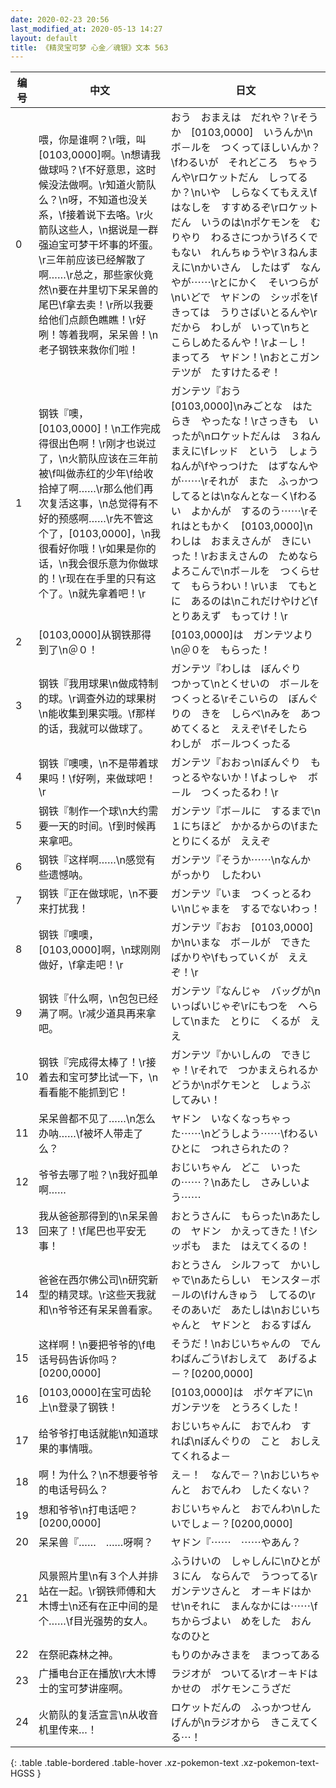 ```yaml
---
date: 2020-02-23 20:56
last_modified_at: 2020-05-13 14:27
layout: default
title: 《精灵宝可梦 心金／魂银》文本 563
---
```

| 编号 | 中文 | 日文 |
| ---- | ---- | ---- |
| 0 | 喂，你是谁啊？\r哦，叫[0103,0000]啊。\n想请我做球吗？\f不好意思，这时候没法做啊。\r知道火箭队么？\n呀，不知道也没关系，\f接着说下去咯。\r火箭队这些人，\n据说是一群强迫宝可梦干坏事的坏蛋。\r三年前应该已经解散了啊……\r总之，那些家伙竟然\n要在井里切下呆呆兽的尾巴\f拿去卖！\r所以我要给他们点颜色瞧瞧！\r好咧！等着我啊，呆呆兽！\n老子钢铁来救你们啦！ | おう　おまえは　だれや？\rそうか　[0103,0000]　いうんか\nボ－ルを　つくってほしいんか？\fわるいが　それどころ　ちゃうんや\rロケットだん　しってるか？\nいや　しらなくてもええ\fはなしを　すすめるぞ\rロケットだん　いうのは\nポケモンを　むりやり　わるさにつかう\fろくでもない　れんちゅうや\r３ねんまえに\nかいさん　したはず　なんやが⋯⋯\rとにかく　そいつらが\nいどで　ヤドンの　シッポを\fきっては　うりさばいとるんや\rだから　わしが　いって\nちと　こらしめたるんや！\rよ－し！　まってろ　ヤドン！\nおとこガンテツが　たすけたるぞ！ |
| 1 | 钢铁『噢，[0103,0000]！\n工作完成得很出色啊！\r刚才也说过了，\n火箭队应该在三年前被\f叫做赤红的少年\f给收拾掉了啊……\r那么他们再次复活这事，\n总觉得有不好的预感啊……\r先不管这个了，[0103,0000]，\n我很看好你哦！\r如果是你的话，\n我会很乐意为你做球的！\r现在在手里的只有这个了。\n就先拿着吧！\r | ガンテツ『おう　[0103,0000]\nみごとな　はたらき　やったな！\rさっきも　いったが\nロケットだんは　３ねんまえに\fレッド　という　しょうねんが\fやっつけた　はずなんやが⋯⋯\rそれが　また　ふっかつ　してるとは\nなんとな－く\fわるい　よかんが　するのう⋯⋯\rそれはともかく　[0103,0000]\nわしは　おまえさんが　きにいった！\rおまえさんの　ためなら　よろこんで\nボ－ルを　つくらせて　もらうわい！\rいま　てもとに　あるのは\nこれだけやけど\fとりあえず　もってけ！\r |
| 2 | [0103,0000]从钢铁那得到了\n＠０！ | [0103,0000]は　ガンテツより\n＠０を　もらった！ |
| 3 | 钢铁『我用球果\n做成特制的球。\r调查外边的球果树\n能收集到果实哦。\f那样的话，我就可以做球了。 | ガンテツ『わしは　ぼんぐり　つかって\nとくせいの　ボ－ルを　つくっとる\rそこいらの　ぼんぐりの　きを　しらべ\nみを　あつめてくると　ええぞ\fそしたら　わしが　ボ－ルつくったる |
| 4 | 钢铁『噢噢，\n不是带着球果吗！\f好咧，来做球吧！\r | ガンテツ『おおっ\nぼんぐり　もっとるやないか！\fよっしゃ　ボ－ル　つくったるわ！\r |
| 5 | 钢铁『制作一个球\n大约需要一天的时间。\f到时候再来拿吧。 | ガンテツ『ボ－ルに　するまで\n１にちほど　かかるからの\fまた　とりにくるが　ええぞ |
| 6 | 钢铁『这样啊……\n感觉有些遗憾呐。 | ガンテツ『そうか⋯⋯\nなんか　がっかり　したわい |
| 7 | 钢铁『正在做球呢，\n不要来打扰我！ | ガンテツ『いま　つくっとるわい\nじゃまを　するでないわっ！ |
| 8 | 钢铁『噢噢，[0103,0000]啊，\n球刚刚做好，\f拿走吧！\r | ガンテツ『おお　[0103,0000]か\nいまな　ボ－ルが　できたばかりや\fもっていくが　ええぞ！\r |
| 9 | 钢铁『什么啊，\n包包已经满了啊。\r减少道具再来拿吧。 | ガンテツ『なんじゃ　バッグが\nいっぱいじゃぞ\rにもつを　へらして\nまた　とりに　くるが　ええ |
| 10 | 钢铁『完成得太棒了！\r接着去和宝可梦比试一下，\n看看能不能抓到它！ | ガンテツ『かいしんの　できじゃ！\rそれで　つかまえられるか　どうか\nポケモンと　しょうぶ　してみい！ |
| 11 | 呆呆兽都不见了……\n怎么办呐……\f被坏人带走了么？ | ヤドン　いなくなっちゃった⋯⋯\nどうしよう⋯⋯\fわるい　ひとに　つれさられたの？ |
| 12 | 爷爷去哪了啦？\n我好孤单啊…… | おじいちゃん　どこ　いったの⋯⋯？\nあたし　さみしいよう⋯⋯ |
| 13 | 我从爸爸那得到的\n呆呆兽回来了！\f尾巴也平安无事！ | おとうさんに　もらった\nあたしの　ヤドン　かえってきた！\fシッポも　また　はえてくるの！ |
| 14 | 爸爸在西尔佛公司\n研究新型的精灵球。\r这些天我就和\n爷爷还有呆呆兽看家。 | おとうさん　シルフって　かいしゃで\nあたらしい　モンスタ－ボ－ルの\fけんきゅう　してるの\rそのあいだ　あたしは\nおじいちゃんと　ヤドンと　おるすばん |
| 15 | 这样啊！\n要把爷爷的\f电话号码告诉你吗？[0200,0000] | そうだ！\nおじいちゃんの　でんわばんごう\fおしえて　あげるよ－？[0200,0000] |
| 16 | [0103,0000]在宝可齿轮上\n登录了钢铁！ | [0103,0000]は　ポケギアに\nガンテツを　とうろくした！ |
| 17 | 给爷爷打电话就能\n知道球果的事情哦。 | おじいちゃんに　おでんわ　すれば\nぼんぐりの　こと　おしえてくれるよ－ |
| 18 | 啊！为什么？\n不想要爷爷的电话号码么？ | え－！　なんで－？\nおじいちゃんと　おでんわ　したくない？ |
| 19 | 想和爷爷\n打电话吧？[0200,0000] | おじいちゃんと　おでんわ\nしたいでしょ－？[0200,0000] |
| 20 | 呆呆兽『……　……呀啊？ | ヤドン『⋯⋯　⋯⋯やあん？ |
| 21 | 风景照片里\n有３个人并排站在一起。\r钢铁师傅和大木博士\n还有在正中间的是个……\f目光强势的女人。 | ふうけいの　しゃしんに\nひとが　３にん　ならんで　うつってる\rガンテツさんと　オ－キドはかせ\nそれに　まんなかには⋯⋯\fちからづよい　めをした　おんなのひと |
| 22 | 在祭祀森林之神。 | もりのかみさまを　まつってある |
| 23 | 广播电台正在播放\r大木博士的宝可梦讲座啊。 | ラジオが　ついてる\rオ－キドはかせの　ポケモンこうざだ |
| 24 | 火箭队的复活宣言\n从收音机里传来…！ | ロケットだんの　ふっかつせんげんが\nラジオから　きこえてくる⋯！ |
{: .table .table-bordered .table-hover .xz-pokemon-text .xz-pokemon-text-HGSS }